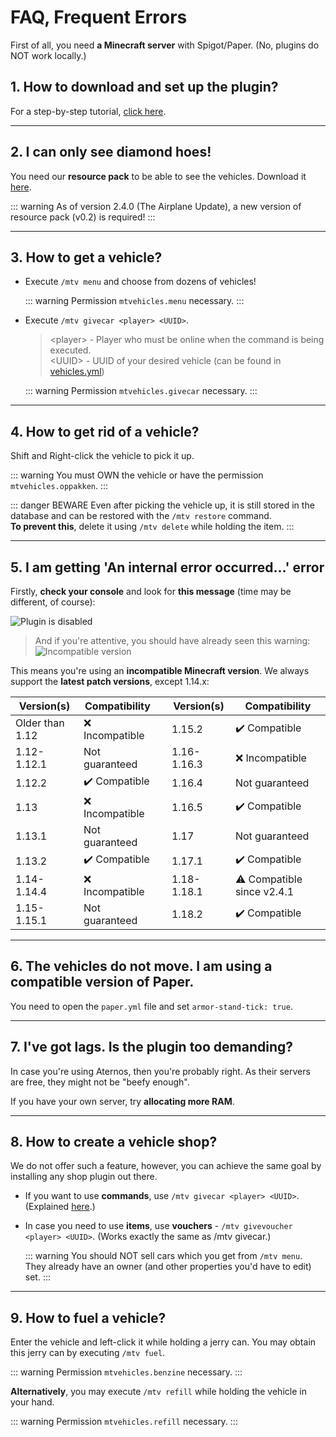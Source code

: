 # FAQ, Frequent Errors

First of all, you need **a Minecraft server** with Spigot/Paper. (No, plugins do NOT work locally.)

## 1. How to download and set up the plugin?
For a step-by-step tutorial, [click here](https://github.com/GamerJoep/MinetopiaVehicles#how-to-download).

---

## 2. I can only see diamond hoes!
You need our **resource pack** to be able to see the vehicles. Download it [here](https://mtvehicles.nl/rp/).

::: warning
As of version 2.4.0 (The Airplane Update), a new version of resource pack (v0.2) is required!
:::

---

## 3. How to get a vehicle?
- Execute `/mtv menu` and choose from dozens of vehicles!

  ::: warning
  Permission `mtvehicles.menu` necessary.
  :::

- Execute `/mtv givecar <player> <UUID>`.

  > &lt;player&gt; - Player who must be online when the command is being executed.<br>
  > &lt;UUID&gt; - UUID of your desired vehicle (can be found in [vehicles.yml](https://github.com/GamerJoep/MinetopiaVehicles/blob/master/src/main/resources/vehicles.yml#L30))
  
  ::: warning
  Permission `mtvehicles.givecar` necessary.
  :::

---

## 4. How to get rid of a vehicle?
Shift and Right-click the vehicle to pick it up.

::: warning
You must OWN the vehicle or have the permission `mtvehicles.oppakken`.
:::

::: danger BEWARE
Even after picking the vehicle up, it is still stored in the database and can be restored with the `/mtv restore` command.<br>
**To prevent this**, delete it using `/mtv delete` while holding the item.
:::

---

## 5. I am getting 'An internal error occurred...' error
Firstly, **check your console** and look for **this message** (time may be different, of course):

![Plugin is disabled](https://user-images.githubusercontent.com/47473562/161583020-5b4eea98-16b6-44a5-993e-c53b740df610.png)

> And if you're attentive, you should have already seen this warning:<br>
> ![Incompatible version](https://user-images.githubusercontent.com/47473562/161582673-4802aff9-6e82-41fc-85e3-9f187f760e19.png)

This means you're using an **incompatible Minecraft version**. We always support the **latest patch versions**, except 1.14.x:

| Version(s)        | Compatibility     |   | Version(s)        | Compatibility     |
|-------------------|-------------------|---|-------------------|-------------------|
| Older than 1.12   | ❌ Incompatible  |   | 1.15.2            | ✔️ Compatible    |
| 1.12-1.12.1       | Not guaranteed    |   | 1.16-1.16.3       | ❌ Incompatible  |
| 1.12.2            | ✔️ Compatible    |   | 1.16.4            | Not guaranteed    |
| 1.13              | ❌ Incompatible  |   | 1.16.5            | ✔️ Compatible    |
| 1.13.1            | Not guaranteed    |   | 1.17              | Not guaranteed    |
| 1.13.2            | ✔️ Compatible    |   | 1.17.1            | ✔️ Compatible    |
| 1.14-1.14.4       | ❌ Incompatible  |   | 1.18-1.18.1       | ⚠️ Compatible since v2.4.1 |
| 1.15-1.15.1       | Not guaranteed    |   | 1.18.2            | ✔️ Compatible    |

---

## 6. The vehicles do not move. I am using a compatible version of Paper.

You need to open the `paper.yml` file and set `armor-stand-tick: true`.

---

## 7. I've got lags. Is the plugin too demanding?
In case you're using Aternos, then you're probably right. As their servers are free, they might not be "beefy enough".

If you have your own server, try **allocating more RAM**.

---

## 8. How to create a vehicle shop?
We do not offer such a feature, however, you can achieve the same goal by installing any shop plugin out there.

- If you want to use **commands**, use `/mtv givecar <player> <UUID>`. (Explained [here](#_3-how-to-get-a-vehicle).)
- In case you need to use **items**, use **vouchers** - `/mtv givevoucher <player> <UUID>`. (Works exactly the same as /mtv givecar.)

  ::: warning
  You should NOT sell cars which you get from `/mtv menu`. They already have an owner (and other properties you'd have to edit) set.
  :::

---

## 9. How to fuel a vehicle?
Enter the vehicle and left-click it while holding a jerry can. You may obtain this jerry can by executing `/mtv fuel`.

::: warning
Permission `mtvehicles.benzine` necessary.
:::

**Alternatively**, you may execute `/mtv refill` while holding the vehicle in your hand.

::: warning
Permission `mtvehicles.refill` necessary.
:::
